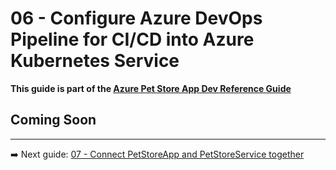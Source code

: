 # 06 - Configure Azure DevOps Pipeline for CI/CD into Azure Kubernetes Service

__This guide is part of the [Azure Pet Store App Dev Reference Guide](../README.md)__

## Coming Soon

---
➡️ Next guide: [07 - Connect PetStoreApp and PetStoreService together](../07-connect-petstoreapp-and-petstoreservice-together/README.md)
